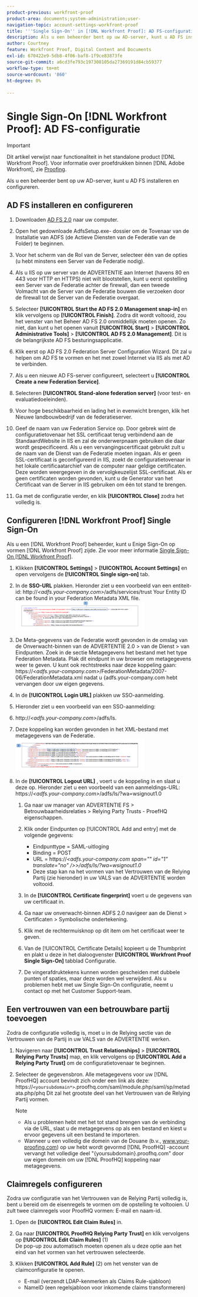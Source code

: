 ```yaml
---
product-previous: workfront-proof
product-area: documents;system-administration;user-
navigation-topic: account-settings-workfront-proof
title: '''Single Sign-On'' in [!DNL Workfront Proof]: AD FS-configuratie'''
description: Als u een beheerder bent op uw AD-server, kunt u AD FS installeren en configureren.
author: Courtney
feature: Workfront Proof, Digital Content and Documents
exl-id: 670422e9-5db8-4f06-baf8-1f9ce83873fe
source-git-commit: a6cd3fe793c197308105da27369191d84cb59377
workflow-type: tm+mt
source-wordcount: '860'
ht-degree: 0%

---
```


# Single Sign-On [!DNL Workfront Proof]: AD FS-configuratie

>[!IMPORTANT]
>
>Dit artikel verwijst naar functionaliteit in het standalone product [!DNL Workfront Proof]. Voor informatie over proefdrukken binnen [!DNL Adobe Workfront], zie [Proofing](../../../review-and-approve-work/proofing/proofing.md).

Als u een beheerder bent op uw AD-server, kunt u AD FS installeren en configureren.

## AD FS installeren en configureren

1. Downloaden [AD FS 2.0](http://www.microsoft.com/en-us/download/details.aspx?id=10909) naar uw computer.
1. Open het gedownloade AdfsSetup.exe- dossier om de Tovenaar van de Installatie van ADFS (de Actieve Diensten van de Federatie van de Folder) te beginnen.
1. Voor het scherm van de Rol van de Server, selecteer één van de opties (u hebt minstens een Server van de Federatie nodig).
1. Als u IIS op uw server van de ADVERTENTIE aan Internet (havens 80 en 443 voor HTTP en HTTPS) niet wilt blootstellen, kunt u eerst opstelling een Server van de Federatie achter de firewall, dan een tweede Volmacht van de Server van de Federatie bouwen die verzoeken door de firewall tot de Server van de Federatie overgaat.
1. Selecteer **[!UICONTROL Start the AD FS 2.0 Management snap-in]** en klik vervolgens op **[!UICONTROL Finish]**. Zodra dit wordt voltooid, zou het venster van het Beheer AD FS 2.0 onmiddellijk moeten openen. Zo niet, dan kunt u het openen vanuit **[!UICONTROL Start]** > **[!UICONTROL Administrative Tools]** > **[!UICONTROL AD FS 2.0 Management]**. Dit is de belangrijkste AD FS besturingsapplicatie.

1. Klik eerst op AD FS 2.0 Federation Server Configuration Wizard.
Dit zal u helpen om AD FS te vormen en het met zowel Internet via IIS als met AD te verbinden.
1. Als u een nieuwe AD FS-server configureert, selecteert u **[!UICONTROL Create a new Federation Service]**.
1. Selecteren **[!UICONTROL Stand-alone federation server]** (voor test- en evaluatiedoeleinden).

1. Voor hoge beschikbaarheid en lading het in evenwicht brengen, klik het Nieuwe landbouwbedrijf van de federatieserver.
1. Geef de naam van uw Federation Service op.
Door gebrek wint de configuratietovenaar het SSL certificaat terug verbindend aan de StandaardWebsite in IIS en zal de onderwerpnaam gebruiken die daar wordt gespecificeerd. Als u een vervangingscertificaat gebruikt zult u de naam van de Dienst van de Federatie moeten ingaan.
Als er geen SSL-certificaat is geconfigureerd in IIS, zoekt de configuratietovenaar in het lokale certificaatarchief van de computer naar geldige certificaten. Deze worden weergegeven in de vervolgkeuzelijst SSL-certificaat. Als er geen certificaten worden gevonden, kunt u de Generator van het Certificaat van de Server in IIS gebruiken om één tot stand te brengen.

1. Ga met de configuratie verder, en klik **[!UICONTROL Close]** zodra het volledig is.

## Configureren [!DNL Workfront Proof] Single Sign-On

Als u een [!DNL Workfront Proof] beheerder, kunt u Enige Sign-On op vormen [!DNL Workfront Proof] zijde. Zie voor meer informatie [Single Sign-On [!DNL Workfront Proof]](../../../workfront-proof/wp-acct-admin/managing-security/single-sign-on-overview.md).

1. Klikken **[!UICONTROL Settings]** > **[!UICONTROL Account Settings]** en open vervolgens de **[!UICONTROL Single sign-on]** tab.

1. In de **SSO-URL** plakken.
Hieronder ziet u een voorbeeld van een entiteit-id: http://*&lt;adfs.your-company.com>*/adfs/services/trust Your Entity ID can be found in your Federation Metadata XML file.
   ![ProefHQ_configuration_02.png](assets/proofhq-configuration-02-350x80.png)

1. De Meta-gegevens van de Federatie wordt gevonden in de omslag van de Onverwacht-binnen van de ADVERTENTIE 2.0 > van de Dienst > van Eindpunten. Zoek in de sectie Metagegevens het bestand met het type Federation Metadata. Plak dit eindpunt in uw browser om metagegevens weer te geven. U kunt ook rechtstreeks naar deze koppeling gaan: https://*&lt;adfs.your-company.com>*/FederationMetadata/2007-06/FederationMetadata.xml nadat u {adfs.your-company.com hebt vervangen door uw eigen gegevens.
1. In de **[!UICONTROL Login URL]** plakken uw SSO-aanmelding.
1. Hieronder ziet u een voorbeeld van een SSO-aanmelding:
1. http://*&lt;adfs.your-company.com>*/adfs/ls.
1. Deze koppeling kan worden gevonden in het XML-bestand met metagegevens van de Federatie.
   ![ProefHQ_configuration_03.png](assets/proofhq-configuration-03-350x90.png)

1. In de **[!UICONTROL Logout URL]** , voert u de koppeling in en slaat u deze op.
Hieronder ziet u een voorbeeld van een aanmeldings-URL: https://*&lt;adfs.your-company.com>*/adfs/ls/?wa=wsignout1.0

   1. Ga naar uw manager van ADVERTENTIE FS > Betrouwbaarheidsrelaties > Relying Party Trusts - ProefHQ eigenschappen.
   1. Klik onder Eindpunten op [!UICONTROL Add and entry] met de volgende gegevens:

      * Eindpunttype = SAML-uitloging
      * Binding = POST
      * URL = https://*&lt;adfs.your-company.com span=&quot;&quot; id=&quot;1&quot; translate=&quot;no&quot; />>/adfs/ls/?wa=wsignout1.0*
      * Deze stap kan na het vormen van het Vertrouwen van de Relying Partij (zie hieronder) in uw VALS van de ADVERTENTIE worden voltooid.
   1. In de **[!UICONTROL Certificate fingerprint]** voert u de gegevens van uw certificaat in.
   1. Ga naar uw onverwacht-binnen ADFS 2.0 navigeer aan de Dienst > Certificaten > Symbolische ondertekening.
   1. Klik met de rechtermuisknop op dit item om het certificaat weer te geven.
   1. Van de [!UICONTROL Certificate Details] kopieert u de Thumbprint en plakt u deze in het dialoogvenster **[!UICONTROL Workfront Proof Single Sign-On]** tabblad Configuratie.

   1. De vingerafdruktekens kunnen worden gescheiden met dubbele punten of spaties, maar deze worden wel verwijderd. Als u problemen hebt met uw Single Sign-On configuratie, neemt u contact op met het Customer Support-team.


## Een vertrouwen van een betrouwbare partij toevoegen

Zodra de configuratie volledig is, moet u in de Relying sectie van de Vertrouwen van de Partij in uw VALS van de ADVERTENTIE werken.

1. Navigeren naar **[!UICONTROL Trust Relationships]** > **[!UICONTROL Relying Party Trusts]** map, en klik vervolgens op **[!UICONTROL Add a Relying Party Trust]** om de configuratietovenaar te beginnen.

1. Selecteer de gegevensbron.
Alle metagegevens voor uw [!DNL ProofHQ] account bevindt zich onder een link als deze: https://`<yoursubdomain*>`.proofhq.com/saml/module.php/saml/sp/metadata.php/phq Dit zal het grootste deel van het Vertrouwen van de Relying Partij vormen.

   >[!NOTE]
   >
   >* Als u problemen hebt met het tot stand brengen van de verbinding via de URL, slaat u de metagegevens op als een bestand en kiest u ervoor gegevens uit een bestand te importeren.
   >* Wanneer u een volledig die domein van de Douane (b.v., www.your-proofing.com) op uw hebt wordt gevormd [!DNL ProofHQ] -account vervangt het volledige deel &quot;{yoursubdomain}.proofhq.com&quot; door uw eigen domein om uw [!DNL ProofHQ] koppeling naar metagegevens.



## Claimregels configureren

Zodra uw configuratie van het Vertrouwen van de Relying Partij volledig is, bent u bereid om de eisenregels te vormen om de opstelling te voltooien. U zult twee claimregels voor ProofHQ vormen: E-mail en naam-id.

1. Open de **[!UICONTROL Edit Claim Rules]** in.
1. Ga naar **[!UICONTROL ProofHQ Relying Party Trust]** en klik vervolgens op **[!UICONTROL Edit Claim Rules]** (1)\
   De pop-up zou automatisch moeten openen als u deze optie aan het eind van het vormen van het vertrouwen selecteerde.

1. Klikken **[!UICONTROL Add Rule]** (2) om het venster van de claimconfiguratie te openen.

   * E-mail (verzendt LDAP-kenmerken als Claims Rule-sjabloon)
   * NameID (een regelsjabloon voor inkomende claims transformeren)
